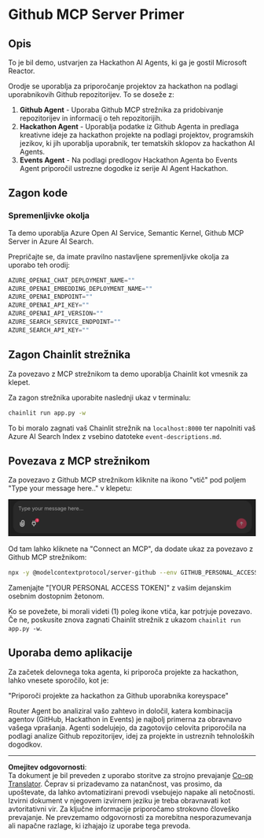 <!--
CO_OP_TRANSLATOR_METADATA:
{
  "original_hash": "9bf0395cbc541ce8db2a9699c8678dfc",
  "translation_date": "2025-08-30T10:29:58+00:00",
  "source_file": "11-agentic-protocols/code_samples/github-mcp/README.md",
  "language_code": "sl"
}
-->
# Github MCP Server Primer

## Opis

To je bil demo, ustvarjen za Hackathon AI Agents, ki ga je gostil Microsoft Reactor.

Orodje se uporablja za priporočanje projektov za hackathon na podlagi uporabnikovih Github repozitorijev. To se doseže z:

1. **Github Agent** - Uporaba Github MCP strežnika za pridobivanje repozitorijev in informacij o teh repozitorijih.
2. **Hackathon Agent** - Uporablja podatke iz Github Agenta in predlaga kreativne ideje za hackathon projekte na podlagi projektov, programskih jezikov, ki jih uporablja uporabnik, ter tematskih sklopov za hackathon AI Agents.
3. **Events Agent** - Na podlagi predlogov Hackathon Agenta bo Events Agent priporočil ustrezne dogodke iz serije AI Agent Hackathon.

## Zagon kode 

### Spremenljivke okolja

Ta demo uporablja Azure Open AI Service, Semantic Kernel, Github MCP Server in Azure AI Search.

Prepričajte se, da imate pravilno nastavljene spremenljivke okolja za uporabo teh orodij:

```python
AZURE_OPENAI_CHAT_DEPLOYMENT_NAME=""
AZURE_OPENAI_EMBEDDING_DEPLOYMENT_NAME=""
AZURE_OPENAI_ENDPOINT=""
AZURE_OPENAI_API_KEY=""
AZURE_OPENAI_API_VERSION=""
AZURE_SEARCH_SERVICE_ENDPOINT=""
AZURE_SEARCH_API_KEY=""
``` 

## Zagon Chainlit strežnika

Za povezavo z MCP strežnikom ta demo uporablja Chainlit kot vmesnik za klepet.

Za zagon strežnika uporabite naslednji ukaz v terminalu:

```bash
chainlit run app.py -w
```

To bi moralo zagnati vaš Chainlit strežnik na `localhost:8000` ter napolniti vaš Azure AI Search Index z vsebino datoteke `event-descriptions.md`.

## Povezava z MCP strežnikom

Za povezavo z Github MCP strežnikom kliknite na ikono "vtič" pod poljem "Type your message here.." v klepetu:

![MCP Connect](../../../../../translated_images/mcp-chainlit-1.7ed66d648e3cfb28f1ea5f320b91e4404df4a24a0f236ce3de999666621f1cfc.sl.png)

Od tam lahko kliknete na "Connect an MCP", da dodate ukaz za povezavo z Github MCP strežnikom:

```bash
npx -y @modelcontextprotocol/server-github --env GITHUB_PERSONAL_ACCESS_TOKEN=[YOUR PERSONAL ACCESS TOKEN]
```

Zamenjajte "[YOUR PERSONAL ACCESS TOKEN]" z vašim dejanskim osebnim dostopnim žetonom.

Ko se povežete, bi morali videti (1) poleg ikone vtiča, kar potrjuje povezavo. Če ne, poskusite znova zagnati Chainlit strežnik z ukazom `chainlit run app.py -w`.

## Uporaba demo aplikacije 

Za začetek delovnega toka agenta, ki priporoča projekte za hackathon, lahko vnesete sporočilo, kot je:

"Priporoči projekte za hackathon za Github uporabnika koreyspace"

Router Agent bo analiziral vašo zahtevo in določil, katera kombinacija agentov (GitHub, Hackathon in Events) je najbolj primerna za obravnavo vašega vprašanja. Agenti sodelujejo, da zagotovijo celovita priporočila na podlagi analize Github repozitorijev, idej za projekte in ustreznih tehnoloških dogodkov.

---

**Omejitev odgovornosti**:  
Ta dokument je bil preveden z uporabo storitve za strojno prevajanje [Co-op Translator](https://github.com/Azure/co-op-translator). Čeprav si prizadevamo za natančnost, vas prosimo, da upoštevate, da lahko avtomatizirani prevodi vsebujejo napake ali netočnosti. Izvirni dokument v njegovem izvirnem jeziku je treba obravnavati kot avtoritativni vir. Za ključne informacije priporočamo strokovno človeško prevajanje. Ne prevzemamo odgovornosti za morebitna nesporazumevanja ali napačne razlage, ki izhajajo iz uporabe tega prevoda.